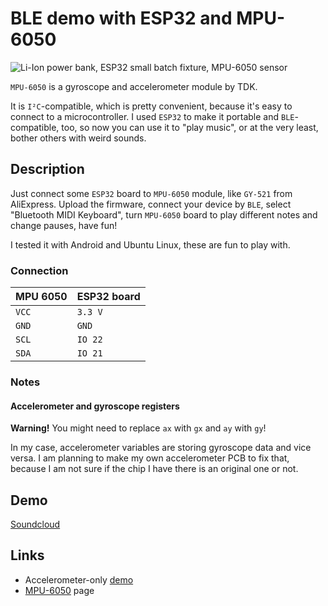 # BLE demo with ESP32 and MPU-6050

![Li-Ion power bank, ESP32 small batch fixture, MPU-6050 sensor](https://i.imgur.com/YgH9aDH.jpg)

`MPU-6050` is a gyroscope and accelerometer module by TDK.

It is `I²C`-compatible, which is pretty convenient, because it's easy to connect to a microcontroller.
I used `ESP32` to make it portable and `BLE`-compatible, too, so now you can use it to "play music", or at the very least, bother others with weird sounds.

## Description

Just connect some `ESP32` board to `MPU-6050` module, like `GY-521` from AliExpress.
Upload the firmware, connect your device by `BLE`, select "Bluetooth MIDI Keyboard", turn `MPU-6050` board to play different notes and change pauses, have fun!

I tested it with Android and Ubuntu Linux, these are fun to play with.

### Connection

| MPU 6050 | ESP32 board |
| -------- | ----------- |
| `VCC`    | `3.3 V`     |
| `GND`    | `GND`       |
| `SCL`    | `IO 22`     |
| `SDA`    | `IO 21`     |

### Notes

#### Accelerometer and gyroscope registers

**Warning!** You might need to replace `ax` with `gx` and `ay` with `gy`!

In my case, accelerometer variables are storing gyroscope data and vice versa.
I am planning to make my own accelerometer PCB to fix that, because I am not sure if the chip I have there is an original one or not.

## Demo

[Soundcloud](https://soundcloud.com/i-am-6r1d/testing-mpu-6050-gyroscope)

## Links

- Accelerometer-only [demo](https://github.com/6r1d/Arduino_archive/tree/master/ESP_32/MPU_6050)
- [MPU-6050](https://invensense.tdk.com/products/motion-tracking/6-axis/mpu-6050/) page
